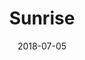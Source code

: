 ﻿---
title:          "Sunrise"
date:           "2018-07-05"
draft:          false
robotsExclude:  true
---

